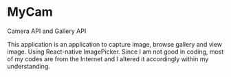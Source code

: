 # MyCam

Camera API and Gallery API

This application is an application to capture image, browse gallery and view image.
Using React-native ImagePicker.
Since I am not good in coding, most of my codes are from the Internet and I altered it accordingly within my understanding.
